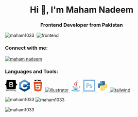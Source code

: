 <h1 align="center">Hi 👋, I'm Maham Nadeem</h1>
<h3 align="center">Frontend Developer from Pakistan</h3>
<img align="right" alt="frontend" width="400" src="https://www.stc.org/notebook/wp-content/uploads/sites/26/2017/06/Coding.jpg">

<p align="left"> <img src="https://komarev.com/ghpvc/?username=maham1033&label=Profile%20views&color=0e75b6&style=flat" alt="maham1033" /> </p>

<h3 align="left">Connect with me:</h3>
<p align="left">
<a href="https://linkedin.com/in/maham nadeem" target="blank"><img align="center" src="https://raw.githubusercontent.com/rahuldkjain/github-profile-readme-generator/master/src/images/icons/Social/linked-in-alt.svg" alt="maham nadeem" height="30" width="40" /></a>
</p>

<h3 align="left">Languages and Tools:</h3>
<p align="left"> <a href="https://getbootstrap.com" target="_blank" rel="noreferrer"> <img src="https://raw.githubusercontent.com/devicons/devicon/master/icons/bootstrap/bootstrap-plain-wordmark.svg" alt="bootstrap" width="40" height="40"/> </a> <a href="https://www.w3schools.com/cpp/" target="_blank" rel="noreferrer"> <img src="https://raw.githubusercontent.com/devicons/devicon/master/icons/cplusplus/cplusplus-original.svg" alt="cplusplus" width="40" height="40"/> </a> <a href="https://www.w3.org/html/" target="_blank" rel="noreferrer"> <img src="https://raw.githubusercontent.com/devicons/devicon/master/icons/html5/html5-original-wordmark.svg" alt="html5" width="40" height="40"/> </a> <a href="https://www.adobe.com/in/products/illustrator.html" target="_blank" rel="noreferrer"> <img src="https://www.vectorlogo.zone/logos/adobe_illustrator/adobe_illustrator-icon.svg" alt="illustrator" width="40" height="40"/> </a> <a href="https://www.java.com" target="_blank" rel="noreferrer"> <img src="https://raw.githubusercontent.com/devicons/devicon/master/icons/java/java-original.svg" alt="java" width="40" height="40"/> </a> <a href="https://www.photoshop.com/en" target="_blank" rel="noreferrer"> <img src="https://raw.githubusercontent.com/devicons/devicon/master/icons/photoshop/photoshop-line.svg" alt="photoshop" width="40" height="40"/> </a> <a href="https://www.python.org" target="_blank" rel="noreferrer"> <img src="https://raw.githubusercontent.com/devicons/devicon/master/icons/python/python-original.svg" alt="python" width="40" height="40"/> </a> <a href="https://tailwindcss.com/" target="_blank" rel="noreferrer"> <img src="https://www.vectorlogo.zone/logos/tailwindcss/tailwindcss-icon.svg" alt="tailwind" width="40" height="40"/> </a> </p>

<p><img align="left" src="https://github-readme-stats.vercel.app/api/top-langs?username=maham1033&show_icons=true&locale=en&layout=compact" alt="maham1033" /></p>

<p>&nbsp;<img align="center" src="https://github-readme-stats.vercel.app/api?username=maham1033&show_icons=true&locale=en" alt="maham1033" /></p>

<p><img align="center" src="https://github-readme-streak-stats.herokuapp.com/?user=maham1033&" alt="maham1033" /></p>
